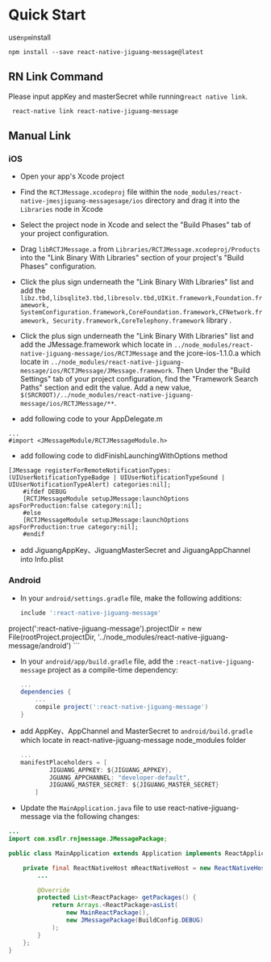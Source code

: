# Quick Start
use`npm`install
```shell
npm install --save react-native-jiguang-message@latest
```
## RN Link Command
Please input appKey and masterSecret while running`react native link`.
```shell
 react-native link react-native-jiguang-message
```
## Manual Link

### iOS

* Open your app's Xcode project

* Find the `RCTJMessage.xcodeproj` file within the `node_modules/react-native-jmesjiguang-messagesage/ios` directory  and drag it into the `Libraries` node in Xcode

* Select the project node in Xcode and select the "Build Phases" tab of your project configuration.

* Drag `libRCTJMessage.a` from `Libraries/RCTJMessage.xcodeproj/Products` into the "Link Binary With Libraries" section of your project's "Build Phases" configuration.

* Click the plus sign underneath the "Link Binary With Libraries" list and add the `libz.tbd,libsqlite3.tbd,libresolv.tbd,UIKit.framework,Foundation.framework,
SystemConfiguration.framework,CoreFoundation.framework,CFNetwork.framework,
Security.framework,CoreTelephony.framework` library .

* Click the plus sign underneath the "Link Binary With Libraries" list and add the JMessage.framework which locate in `../node_modules/react-native-jiguang-message/ios/RCTJMessage` and the jcore-ios-1.1.0.a which locate in `../node_modules/react-native-jiguang-message/ios/RCTJMessage/JMessage.framework`. Then Under the "Build Settings" tab of your project configuration, find the "Framework Search Paths" section and edit the value. Add a new value, `$(SRCROOT)/../node_modules/react-native-jiguang-message/ios/RCTJMessage/**`.

* add following code to your AppDelegate.m 
```objectiv-c
...
#import <JMessageModule/RCTJMessageModule.h>
```
* add following code to didFinishLaunchingWithOptions method
```objectiv-c
[JMessage registerForRemoteNotificationTypes:(UIUserNotificationTypeBadge | UIUserNotificationTypeSound | UIUserNotificationTypeAlert) categories:nil];
	#ifdef DEBUG
	[RCTJMessageModule setupJMessage:launchOptions apsForProduction:false category:nil];
	#else
	[RCTJMessageModule setupJMessage:launchOptions apsForProduction:true category:nil];
	#endif
```
* add JiguangAppKey、JiguangMasterSecret and JiguangAppChannel into Info.plist

### Android

* In your `android/settings.gradle` file, make the following additions:

    ```gradle
    include ':react-native-jiguang-message'
project(':react-native-jiguang-message').projectDir = new File(rootProject.projectDir, '../node_modules/react-native-jiguang-message/android')
    ```

* In your `android/app/build.gradle` file, add the `:react-native-jiguang-message` project as a compile-time dependency:

    ```gradle
    ...
    dependencies {
        ...
        compile project(':react-native-jiguang-message')
    }
    ```
* add AppKey、AppChannel and MasterSecret to `android/build.gradle` which locate in react-native-jiguang-message node_modules folder

    ```gradle
    ...
  manifestPlaceholders = [
            JIGUANG_APPKEY: ${JIGUANG_APPKEY},
            JGUANG_APPCHANNEL: "developer-default",
            JIGUANG_MASTER_SECRET: ${JIGUANG_MASTER_SECRET}
        ]
    ```
* Update the `MainApplication.java` file to use react-native-jiguang-message via the following changes:

```java
...
import com.xsdlr.rnjmessage.JMessagePackage;

public class MainApplication extends Application implements ReactApplication {

    private final ReactNativeHost mReactNativeHost = new ReactNativeHost(this) {
        ...

        @Override
        protected List<ReactPackage> getPackages() {
            return Arrays.<ReactPackage>asList(
                new MainReactPackage(),
                new JMessagePackage(BuildConfig.DEBUG)
            );
        }
    };
}
```

